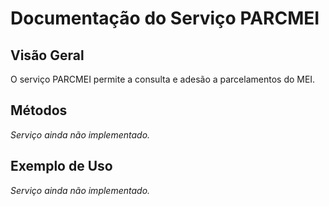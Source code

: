 # Documentação do Serviço PARCMEI

## Visão Geral

O serviço PARCMEI permite a consulta e adesão a parcelamentos do MEI.

## Métodos

*Serviço ainda não implementado.*

## Exemplo de Uso

*Serviço ainda não implementado.*

